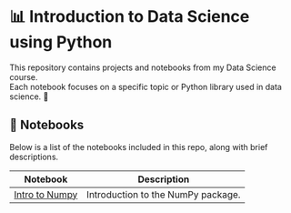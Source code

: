 # 📊 Introduction to Data Science using Python

This repository contains projects and notebooks from my Data Science course.  
Each notebook focuses on a specific topic or Python library used in data science. 🚀

## 📒 Notebooks

Below is a list of the notebooks included in this repo, along with brief descriptions.

| Notebook | Description |
|----------|-------------|
| [Intro to Numpy](notebooks/Lesson%20II%20-%20Numpy%20Intro.ipynb) | Introduction to the NumPy package. |
